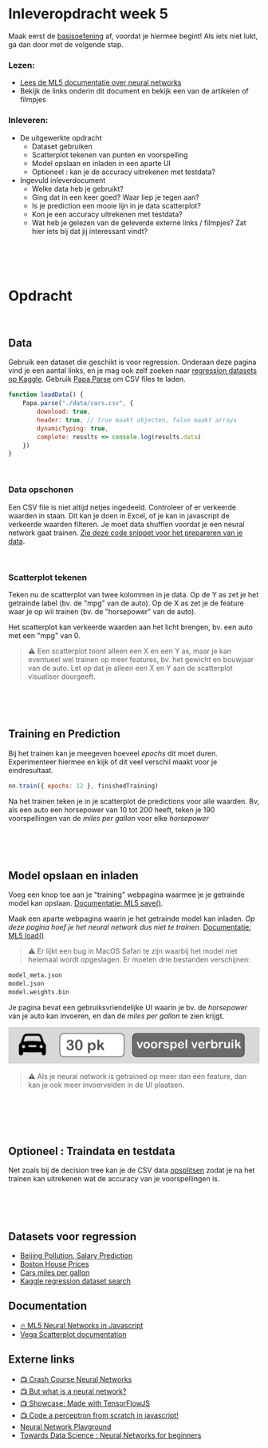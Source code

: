
# Inleveropdracht week 5

Maak eerst de [basisoefening](./README.md) af, voordat je hiermee begint! Als iets niet lukt, ga dan door met de volgende stap. 

### Lezen:

 - [Lees de ML5 documentatie over neural networks](https://learn.ml5js.org/#/reference/neural-network)
 - Bekijk de links onderin dit document en bekijk een van de artikelen of filmpjes

### Inleveren:

- De uitgewerkte opdracht
  - Dataset gebruiken
  - Scatterplot tekenen van punten en voorspelling
  - Model opslaan en inladen in een aparte UI
  - Optioneel : kan je de accuracy uitrekenen met testdata?
- Ingevuld inleverdocument 
  - Welke data heb je gebruikt? 
  - Ging dat in een keer goed? Waar liep je tegen aan?
  - Is je prediction een mooie lijn in je data scatterplot?
  - Kon je een accuracy uitrekenen met testdata?
  - Wat heb je gelezen van de geleverde externe links / filmpjes? Zat hier iets bij dat jij interessant vindt?

<br>
<br>
<br>

# Opdracht

<br>

## Data

Gebruik een dataset die geschikt is voor regression. Onderaan deze pagina vind je een aantal links, en je mag ook zelf zoeken naar [regression datasets op Kaggle](https://www.kaggle.com/search?q=tag%3A%22regression%22+in%3Adatasets). Gebruik [Papa Parse](https://www.papaparse.com) om CSV files te laden. 

```javascript
function loadData() {
    Papa.parse("./data/cars.csv", {
        download: true,
        header: true, // true maakt objecten, false maakt arrays
        dynamicTyping: true,
        complete: results => console.log(results.data)
    })
}
```

<br>

### Data opschonen

Een CSV file is niet altijd netjes ingedeeld. Controleer of er verkeerde waarden in staan. Dit kan je doen in Excel, of je kan in javascript de verkeerde waarden filteren. Je moet data shufflen voordat je een neural network gaat trainen. [Zie deze code snippet voor het prepareren van je data](https://github.com/HR-CMGT/PRG08-2020-2021/blob/main/snippets/csv.md).

<br>

### Scatterplot tekenen

Teken nu de scatterplot van twee kolommen in je data. Op de Y as zet je het getrainde label (bv. de "mpg" van de auto). Op de X as zet je de feature waar je op wil trainen (bv. de "horsepower" van de auto).

Het scatterplot kan verkeerde waarden aan het licht brengen, bv. een auto met een "mpg" van 0. 

> ⚠️ Een scatterplot toont alleen een X en een Y as, maar je kan eventueel wel trainen op meer features, bv. het gewicht en bouwjaar van de auto. Let op dat je alleen een X en Y aan de scatterplot visualiser doorgeeft.

<br>
<br>
<br>

## Training en Prediction

Bij het trainen kan je meegeven hoeveel *epochs* dit moet duren. Experimenteer hiermee en kijk of dit veel verschil maakt voor je eindresultaat.

```javascript
nn.train({ epochs: 12 }, finishedTraining)
```

Na het trainen teken je in je scatterplot de predictions voor alle waarden. Bv, als een auto een horsepower van 10 tot 200 heeft, teken je 190 voorspellingen van de *miles per gallon* voor elke *horsepower*

<br>
<Br>
<br>

## Model opslaan en inladen

Voeg een knop toe aan je "training" webpagina waarmee je je getrainde model kan opslaan. [Documentatie: ML5 save()](https://learn.ml5js.org/#/reference/neural-network?id=save).

Maak een aparte webpagina waarin je het getrainde model kan inladen. *Op deze pagina hoef je het neural network dus niet te trainen*. [Documentatie: ML5 load()](https://learn.ml5js.org/#/reference/neural-network?id=load)

> ⚠️ Er lijkt een bug in MacOS Safari te zijn waarbij het model niet helemaal wordt opgeslagen. Er moeten drie bestanden verschijnen:
```bash
model_meta.json
model.json
model.weights.bin
```

Je pagina bevat een gebruiksvriendelijke UI waarin je bv. de *horsepower* van je auto kan invoeren, en dan de *miles per gallon* te zien krijgt.

![car](../images/carpredict.png)

> ⚠️ Als je neural network is getrained op meer dan één feature, dan kan je ook meer invoervelden in de UI plaatsen.

<br>
<br>
<br>
<br>

## Optioneel : Traindata en testdata

Net zoals bij de decision tree kan je de CSV data [opsplitsen](https://github.com/HR-CMGT/PRG08-2020-2021/blob/main/snippets/csv.md) zodat je na het trainen kan uitrekenen wat de accuracy van je voorspellingen is.

<br>
<br>
<br>




## Datasets voor regression

- [Beijing Pollution, Salary Prediction](https://www.kaggle.com/ahmettezcantekin/beginner-dataset-v2)
- [Boston House Prices](https://www.kaggle.com/vikrishnan/boston-house-prices)
- [Cars miles per gallon](https://www.kaggle.com/uciml/autompg-dataset)
- [Kaggle regression dataset search](https://www.kaggle.com/search?q=tag%3A%22regression%22+in%3Adatasets)

## Documentation

- [🔥 ML5 Neural Networks in Javascript](https://learn.ml5js.org/#/reference/neural-network)
- [Vega Scatterplot documentation](https://vega.github.io/vega/examples/scatter-plot/)


## Externe links

- [📺 Crash Course Neural Networks](https://www.youtube.com/watch?v=JBlm4wnjNMY)
- [📺  But what is a neural network?](https://www.youtube.com/watch?v=aircAruvnKk)
- [📺  Showcase: Made with TensorFlowJS](https://www.youtube.com/watch?v=GskMuu821NI)
- [📺 Code a perceptron from scratch in javascript!](https://www.youtube.com/watch?v=o98qlvrcqiU&t=26s)
- [Neural Network Playground](https://playground.tensorflow.org/)
- [Towards Data Science : Neural Networks for beginners](https://towardsdatascience.com/a-beginners-guide-to-neural-networks-d5cf7e369a13)
